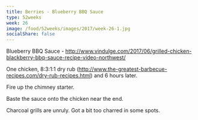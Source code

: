 ```yaml
---
title: Berries - Blueberry BBQ Sauce
type: 52weeks
week: 26
image: /food/52weeks/images/2017/week-26-1.jpg
socialShare: false
---
```

Blueberry BBQ Sauce - http://www.vindulge.com/2017/06/grilled-chicken-blackberry-bbq-sauce-recipe-video-northwest/

One chicken, 8:3:1:1 dry rub (http://www.the-greatest-barbecue-recipes.com/dry-rub-recipes.html) and 6 hours later.

Fire up the chimney starter.

Baste the sauce onto the chicken near the end.

Charcoal grills are unruly. Got a bit too charred in some spots.
